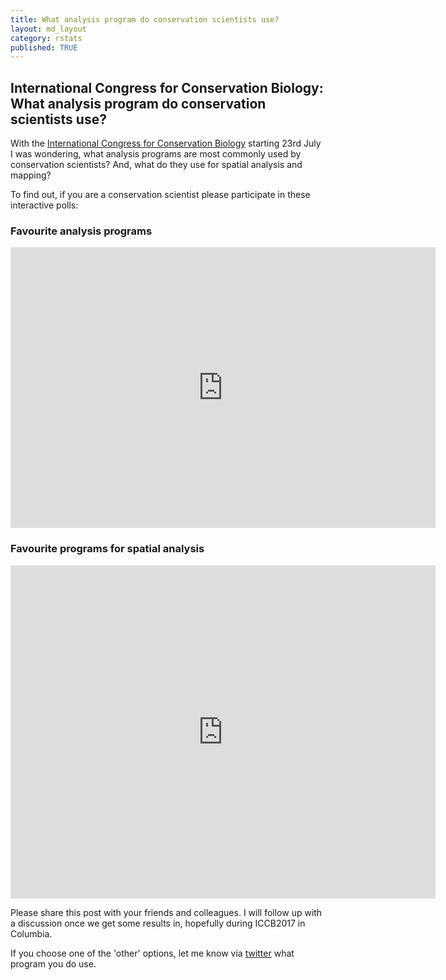 ```yaml
---
title: What analysis program do conservation scientists use?
layout: md_layout
category: rstats
published: TRUE
---
```


## International Congress for Conservation Biology: What analysis program do conservation scientists use?

With the [International Congress for Conservation Biology](http://conbio.org/mini-sites/iccb-2017) starting 23rd July I was wondering, what analysis programs are most commonly used by conservation scientists? And, what do they use for spatial analysis and mapping? 

To find out, if you are a conservation scientist please participate in these interactive polls:

### Favourite analysis programs
<iframe src="http://www.strawpoll.me/embed_1/13492706" style="width:680px;height:449px;border:0;">Loading poll...</iframe>

### Favourite programs for spatial analysis

<iframe src="http://www.strawpoll.me/embed_1/13492763" style="width:680px;height:533px;border:0;">Loading poll...</iframe>

Please share this post with your friends and colleagues. I will follow up with a discussion once we get some results in, hopefully during ICCB2017 in Columbia.

If you choose one of the 'other' options, let me know via [twitter](https://twitter.com/bluecology/) what program you do use.
